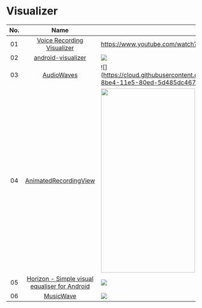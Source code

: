 Visualizer
======================
No. | Name | Demo
:---: | :---: | ---
01| [Voice Recording Visualizer](https://github.com/tyorikan/voice-recording-visualizer) | https://www.youtube.com/watch?v=fJTl1bgQ3j4
02| [android-visualizer](https://github.com/felixpalmer/android-visualizer) | ![](https://github.com/felixpalmer/android-visualizer/raw/master/demo/demo-3.gif)
03| [AudioWaves](https://github.com/FireZenk/AudioWaves) | ![](https://cloud.githubusercontent.com/assets/1595403/11171019/e7f21ebe-8be4-11e5-80ed-5d485dc46719.png =400x200)
04| [AnimatedRecordingView](https://github.com/HeZaiJin/AnimatedRecordingView) | <img src="https://github.com/HeZaiJin/AnimatedRecordingView/raw/master/screen_shot/animated_recording.gif" width="250" height="490">
05| [Horizon - Simple visual equaliser for Android](https://github.com/Yalantis/Horizon) | ![](https://github.com/Yalantis/Horizon/raw/master/blog_article_header.png)
06| [MusicWave](https://github.com/akshay2211/MusicWave) | ![](https://github.com/akshay2211/MusicWave/raw/master/media/musicwave_gif.gif)
